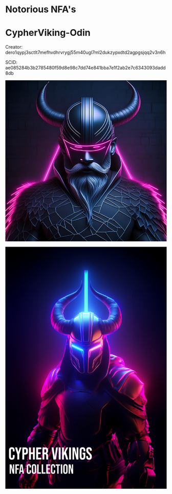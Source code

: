 # Notorious NFA's

# CypherViking-Odin

Creator: dero1qypj3sctlt7mefhvdhrvrygj55m40ugl7ml2dukzypxdtd2agpgsjqq2v3n6h

SCID: ae085284b3b2785480f59d8e98c7dd74e841bba7e1f2ab2e7c6343093dadd8db

![Cover Art](https://github.com/Notoriousjoshyb/CypherVikings-Odin/blob/main/CypherViking-Odin-IC.png?raw=true)


![Cover Art](https://github.com/Notoriousjoshyb/CypherVikings-Odin/blob/main/CypherViking-CA.png?raw=true)
